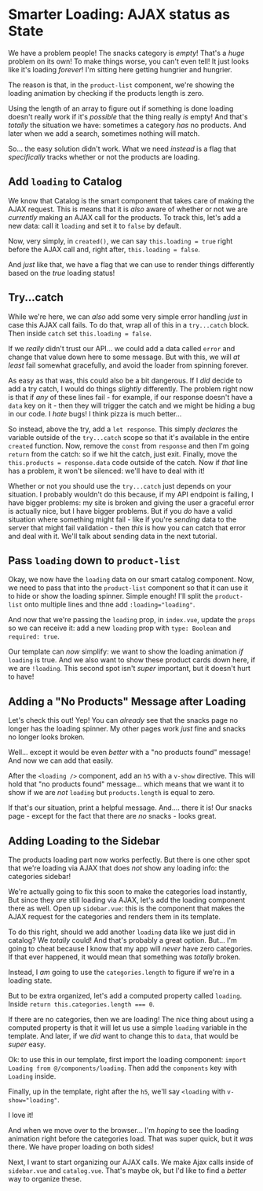 # Smarter Loading: AJAX status as State

We have a problem people! The snacks category is *empty*! That's a *huge* problem
on its own! To make things worse, you can't even tell! It just looks like it's
loading *forever*! I'm sitting here getting hungrier and hungrier.

The reason is that, in the `product-list` component, we're showing the loading
animation by checking if the products length is zero.

Using the length of an array to figure out if something is done loading doesn't
really work if it's *possible* that the thing really *is* empty! And that's
*totally* the situation we have: sometimes a category *has* no products. And later
when we add a search, sometimes nothing will match.

So... the easy solution didn't work. What we need *instead* is a flag that
*specifically* tracks whether or not the products are loading.

## Add `loading` to Catalog

We know that Catalog is the smart component that takes care of making the
AJAX request. This is means that it is *also* aware of whether or not we are
*currently* making an AJAX call for the products. To track this, let's add a new
data: call it `loading` and set it to `false` by default.

Now, very simply, in `created()`, we can say `this.loading = true` right before
the AJAX call and, right after, `this.loading = false`.

And *just* like that, we have a flag that we can use to render things differently
based on the *true* loading status!

## Try...catch

While we're here, we can *also* add some very simple error handling *just* in
case this AJAX call fails. To do that, wrap all of this in a `try...catch` block.
Then inside `catch` set `this.loading = false`.

If we *really* didn't trust our API... we could add a data called `error` and
change that value down here to some message. But with this, we will *at least*
fail somewhat gracefully, and avoid the loader from spinning forever.

As easy as that was, this could also be a bit dangerous. If I *did* decide to add
a try catch, I would do things *slightly* differently. The problem right now is
that if *any* of these lines fail - for example, if our response doesn't have
a `data` key on it - then they will trigger the catch and we might be
hiding a bug in our code. I *hate* bugs! I think pizza is much better...

So instead, above the try, add a `let response`. This simply *declares* the
variable outside of the `try...catch` scope so that it's available in the
entire `created` function. Now, remove the `const` from `response` and then
I'm going `return` from the catch: so if we hit the catch, just exit.
Finally, move the `this.products = response.data` code outside of the
catch. Now if *that* line has a problem, it won't be silenced: we'll have to deal
with it!

Whether or not you should use the `try...catch` just depends on your situation. I
probably wouldn't do this because, if my API endpoint is failing, I have bigger
problems: my site is broken and giving the user a graceful error is actually nice,
but I have bigger problems. But if you *do* have a valid situation where something
might fail - like if you're *sending* data to the server that might fail validation -
then *this* is how you can catch that error and deal with it. We'll talk about
sending data in the next tutorial.

## Pass `loading` down to `product-list`

Okay, we now have the `loading` data on our smart catalog component. Now, we need
to pass that into the `product-list` component so that it can use it to hide or
show the loading spinner. Simple enough! I'll split the `product-list` onto
multiple lines and thne add `:loading="loading"`.

And now that we're passing the `loading` prop, in `index.vue`, update the
`props` so we can receive it: add a new `loading` prop with `type: Boolean` and
`required: true`.

Our template can *now* simplify: we want to show the loading animation
*if* `loading` is true. And we also want to show these product cards down here, if
we are `!loading`. This second spot isn't *super* important, but it doesn't hurt
to have!

## Adding a "No Products" Message after Loading

Let's check this out! Yep! You can *already* see that the snacks page no
longer has the loading spinner. My other pages work *just* fine and snacks no
longer looks broken.

Well... except it would be even *better* with a "no products found" message!
And now we can add that easily.

After the `<loading />` component, add an `h5` with a `v-show` directive. This
will hold that "no products found" message... which means that we want it to
show if we are *not* `loading` but `products.length` is equal to zero.

If that's our situation, print a helpful message. And.... there it is! Our
snacks page - except for the fact that there are *no* snacks - looks great.

## Adding Loading to the Sidebar

The products loading part now works perfectly. But there is one other spot that
we're loading via AJAX that does *not* show any loading info: the categories
sidebar!

We're actually going to fix this soon to make the categories load instantly,
But since they *are* still loading via AJAX, let's add the loading component
there as well. Open up `sidebar.vue`: this is the component that makes the
AJAX request for the categories and renders them in its template.

To do this right, should we add another `loading` data like we just did in
catalog? We *totally* could! And that's probably a great option. But... I'm going
to cheat because I know that my app will *never* have zero categories. If that
ever happened, it would mean that something was *totally* broken.

Instead, I *am*  going to use the `categories.length` to figure if we're in a
loading state.

But to be extra organized, let's add a computed property called `loading`.
Inside `return this.categories.length === 0`.

If there are no categories, then we are loading! The nice thing about using a
computed property is that it will let us use a simple `loading` variable in the
template. And later, if we *did* want to change this to `data`, that would be
*super* easy.

Ok: to use this in our template, first import the loading component:
`import Loading from @/components/loading`. Then add the `components` key with
`Loading` inside.

Finally, up in the template, right after the `h5`, we'll say `<loading` with
`v-show="loading"`.

I love it!

And when we move over to the browser... I'm *hoping* to see the loading animation
right before the categories load. That was super quick, but it *was* there.
We have proper loading on both sides!

Next, I want to start organizing our AJAX calls. We make Ajax calls inside of
`sidebar.vue` and `catalog.vue`. That's maybe ok, but I'd like to find a
*better* way to organize these.
